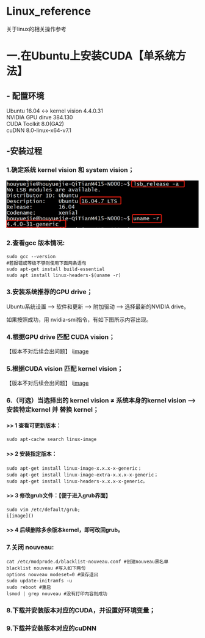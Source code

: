 # Linux_reference
关于linux的相关操作参考

# 一.在Ubuntu上安装CUDA【单系统方法】

## - 配置环境  
Ubuntu 16.04 <-> kernel vision 4.4.0.31  
NVIDIA GPU dirve 384.130  
CUDA Toolkit 8.0(GA2)  
cuDNN 8.0-linux-x64-v7.1  
  
##  -安装过程  
### 1.确定系统 kernel vision 和 system vision；  
![image](https://github.com/HouYueJie/Linux_reference/blob/master/CUDA_IMG/1.png)    

### 2.查看gcc 版本情况:  
    sudo gcc --version
    #若报错或等级不够则使用下面两条语句 
    sudo apt-get install build-essential 
    sudo apt install linux-headers-$(uname -r)  

### 3.安装系统推荐的GPU drive；  
  Ubuntu系统设置 --> 软件和更新 --> 附加驱动 --> 选择最新的NVIDIA drive。  
  
  如果按照成功，用 nvidia-smi指令，有如下图所示内容出现。

  
### 4.根据GPU drive 匹配 CUDA vision；  
【版本不对后续会出问题】
i[image]()  

### 5.根据CUDA vision 匹配 kernel vision；  
【版本不对后续会出问题】
i[image]()  

  
### 6.（可选）当选择出的 kernel vision ≠ 系统本身的kernel vision  --> 安装特定kernel 并 替换 kernel；  
   #### >> 1 查看可更新版本：
    sudo apt-cache search linux-image
    
   #### >> 2 安装指定版本：  
    sudo apt-get install linux-image-x.x.x-x-generic；  
    sudo apt-get install linux-image-extra-x.x.x-x-generic；   
    sudo apt-get install linux-headers-x.x.x-x-generic。  
    
   #### >> 3 修改grub文件：【便于进入grub界面】  
    sudo vim /etc/default/grub;  
    i[image]()  
      
      
   #### >> 4 后续删除多余版本kernel，即可改回grub。

### 7.关闭 nouveau:
    cat /etc/modprode.d/blacklist-nouveau.conf #创建nouveau黑名单
    blacklist nouveau #写入如下两句 
    options nouveau modeset=0 #保存退出
    sudo update-initramfs -u
    sudo reboot #重启
    lsmod | grep nouveau #没有打印内容则成功
    
### 8.下载并安装版本对应的CUDA，并设置好环境变量；  
  
### 9.下载并安装版本对应的cuDNN
